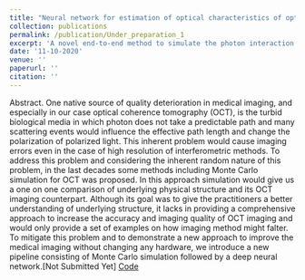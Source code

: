 ```yaml
---
title: "Neural network for estimation of optical characteristics of optically active and turbid scattering media[Under Preparation]"
collection: publications
permalink: /publication/Under_preparation_1
excerpt: 'A novel end-to-end method to simulate the photon interaction in a turbid media and neural network to map the output image in OCT method to real physical structure'
date: '11-10-2020'
venue: ''
paperurl: ''
citation: ''
---
```

Abstract. One native source of quality deterioration in medical imaging, and especially in our case optical coherence
tomography (OCT), is the turbid biological media in which photon does not take a predictable path and many scattering
events would influence the effective path length and change the polarization of polarized light. This inherent
problem would cause imaging errors even in the case of high resolution of interferometric methods. To address this
problem and considering the inherent random nature of this problem, in the last decades some methods including
Monte Carlo simulation for OCT was proposed. In this approach simulation would give us a one on one comparison
of underlying physical structure and its OCT imaging counterpart. Although its goal was to give the practitioners a
better understanding of underlying structure, it lacks in providing a comprehensive approach to increase the accuracy
and imaging quality of OCT imaging and would only provide a set of examples on how imaging method might falter.
To mitigate this problem and to demonstrate a new approach to improve the medical imaging without changing any
hardware, we introduce a new pipeline consisting of Monte Carlo simulation followed by a deep neural network.[Not Submitted Yet] [Code](https://github.com/saliAlavi/montecarloneuralnetwork)
